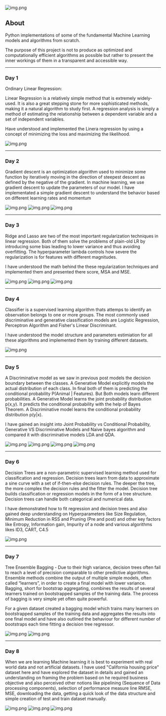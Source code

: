 ![img.png](img.png)

## About
Python implementations of some of the fundamental Machine Learning models and algorithms from scratch.

The purpose of this project is not to produce as optimized and computationally efficient algorithms as possible but rather to present the inner workings of them in a transparent and accessible way.

---
### Day 1

Ordinary Linear Regression:

Linear Regression is a relatively simple method that is extremely widely-used. It is also a great stepping stone for more sophisticated methods, making it a natural algorithm to study first. A regression analysis is simply a method of estimating the relationship between a dependent variable and a set of independent variables.

Have understood and implemented the Linera regression by using a concept of minimizing the loss and maximizing the likelihood.

![img.png](ML_DL_Challenge/Day_1/img.png)

---
### Day 2

Gradient descent is an optimization algorithm used to minimize some function by iteratively moving in the direction of steepest descent as defined by the negative of the gradient. In machine learning, we use gradient descent to update the parameters of our model.
I have implementated a simple gradient descent to understand the behavior based on different learning rates and momentum

![img.png](ML_DL_Challenge/Day_2/img_1.png) 
![img.png](ML_DL_Challenge/Day_2/img_2.png)
![img.png](ML_DL_Challenge/Day_2/Learning_rate.png)

---
### Day 3

Ridge and Lasso are two of the most important regularization techniques in linear regression. Both of them solve the problems of plain-old LR by introducing some bias leading to lower variance and thus avoiding overfitting. The hyperparameter lambda controls how severe the regularization is for features with different magnitudes.

I have understood the math behind the these regularization techniques and implemented them and presented there score, MSA and MSE.

![img.png](ML_DL_Challenge/Day_3/code.png) 
![img.png](ML_DL_Challenge/Day_3/output.png)
![img.png](ML_DL_Challenge/Day_3/plot.png)

---
### Day 4

Classifier is a supervised learning algorithm thats attemps to identify an observation belongs to one or more groups. The most commonly used discriminative and generative classification models are Logistic Regression, Perceptron Algorithm and Fisher's Linear Discriminant.

I have understood the model structure and parameters estimiation for all these algorithms and implemented them by training different datasets.

![img.png](ML_DL_Challenge/Day_4/code.png)

---
### Day 5

A Discriminative model as we saw in previous post models the decision boundary between the classes. A Generative Model ‌explicitly models the actual distribution of each class. In final both of them is predicting the conditional probability P(Animal | Features). But Both models learn different probabilities. A Generative Model ‌learns the joint probability distribution p(x,y). It predicts the conditional probability with the help of Bayes Theorem. A Discriminative model ‌learns the conditional probability distribution p(y|x).

I have gained an insight into Joint Probability vs Conditional Probability, Generative VS Discriminative Models and Naive bayes algorithm and compared it with discriminative models LDA and QDA.


![img.png](ML_DL_Challenge/Day_5/code.png)
![img.png](ML_DL_Challenge/Day_5/plot1.png)
![img.png](ML_DL_Challenge/Day_5/plot2.png)
![img.png](ML_DL_Challenge/Day_5/plot3.png)

---
### Day 6

Decision Trees are a non-parametric supervised learning method used for classification and regression. Decision trees learn from data to approximate a sine curve with a set of if-then-else decision rules. The deeper the tree, the more complex the decision rules and the fitter the model. Decision tree builds classification or regression models in the form of a tree structure. Decision trees can handle both categorical and numerical data.

I have demonstrated how to fit regression and decision trees and also gained deep understanding on Hyperparameters like Size Regulation, Minimum Reduction in RSS and Pruning (Pre and post) and other key factors like Entropy, Information gain, Impurity of a node and various algorithms likes ID3, CART, C4.5

![img.png](ML_DL_Challenge/Day_6/code.png)

---
### Day 7

Tree Ensemble Bagging - Due to their high variance, decision trees often fail to reach a level of precision comparable to other predictive algorithms. Ensemble methods combine the output of multiple simple models, often called “learners”, in order to create a final model with lower variance. Bagging, short for bootstrap aggregating, combines the results of several learners trained on bootstrapped samples of the training data. The process of bagging is very simple yet often quite powerful.

For a given dataset created a bagging model which trains many learners on bootstrapped samples of the training data and aggregates the results into one final model and have also outlined the behaviour for different number of bootstraps each time fitting a decision tree regressor.

![img.png](ML_DL_Challenge/Day_7/code.png)
![img.png](ML_DL_Challenge/Day_7/plot.png)

---
### Day 8

When we are learning Machine learning it is best to experiment with real world data and not artificial datasets. I have used "California housing price" dataset here and have explored the dataset in details and gained an understanding on framing the problem based on he required business objective and also perceived other notions like pipelining (Sequence of Data processing components), selection of performance measure line RMSE, MSE, downloading the data, getting a quick look of the data structure and simple creation of test and train dataset manually.

![img.png](ML_DL_Challenge/Day_8/code.png)
![img.png](ML_DL_Challenge/Day_8/plot_bin.png)
![img.png](ML_DL_Challenge/Day_8/report.png)

